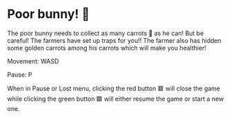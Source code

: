 # Poor bunny! 🐰

The poor bunny needs to collect as many carrots 🥕 as he can! But be careful! The farmers have set up traps for you!!
The farmer also has hidden some golden carrots among his 
carrots which will make you healthier!  

Movement: WASD

Pause: P

When in Pause or Lost menu, clicking the red button 🟥 will close the game while clicking the green button 🟩 will either
resume the game or start a new one. 
